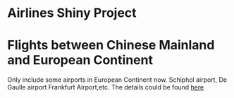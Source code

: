 # Airlines Shiny Project
# Flights between Chinese Mainland and European Continent
Only include some airports in European Continent now. Schiphol airport, De Gaulle airport Frankfurt Airport,etc.
The details could be found [here](https://sangaj.shinyapps.io/airlines/)
